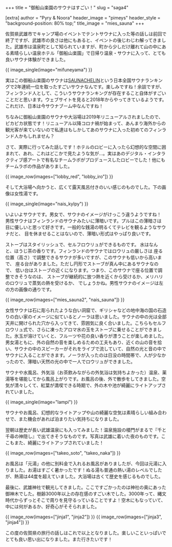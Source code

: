 +++
title = "御船山楽園のサウナはすごい！"
slug = "saga4"

[extra]
author = "Pyry & Noora"
header_image = "pimeys"
header_style = "background-position: 80% top;"
title_image = "mies_sauna"
+++

佐賀県武雄市でキャンプ場のイベントでテントサウナに入った等の話しは前回で終了ですが、武雄市の良さは他にもあると、イベントの後じわじわ解ってきました。武雄市は温泉町として知られていますが、町から少しだけ離れて山の中にある素晴らしい温泉ホテル「御船山楽園」で日帰り温泉・サウナに入って、とても良いサウナ体験ができました。

<!-- more -->

{{ image_single(image="mifuneyama") }}

実はこの御船山楽園のサウナは[SAUNACHELIN](https://www.saunachelin.com)という日本全国サウナランキングで2年連続一位を取ったすごいサウナなんです。楽しみですね！余談ですが、フィンランド人として、こういうサウナランキングが存在すること自体がすごいことだと思います。ウェブサイトを見ると2018年からやってきているようです。これだけ、日本は今サウナブーム中なんですね！

ちなみに御船山楽園のサウナや大浴場は2019年リニューアルされましたので、ピカピカ状態です！リニューアル以降コロナ禍が始まって、あんまり海外からの観光客が来ていないので私達はもしかしてあのサウナに入った初めてのフィンランド人かもしれません？

さて、実際に行ってみた話しです！ホテルのロビーに入ったら幻想的な空間に囲まれて、あれ、これはどこかで見たような気が…。実はあのデジタル・インタラクティブ感アートで有名なチームラボがプロデュースしたロビーでした！他にもチームラボの作品がありました。

{{ image_row(images=["lobby_red", "lobby_iro"]) }}

そして大浴場へ向かうと、広くて露天風呂付きのいい感じのものでした。下の画像は女性湯です。

{{ image_single(image="nais_kylpy") }}

いよいよサウナです。男女で、サウナのイメージがけっこう違うようですね！
男性サウナはフィンランドのサウナみたいに薄暗いです。プルはこの薄暗さは
目に優しいと思って好きです。一般的な銭湯の明るくてテレビを観るようなサウナだと、
目を休ませることはないので、薄暗い形式はやっぱり良いです。

ストーブはスタイリッシュで、セルフロウリュができるものです。
水はなんと、ほうじ茶の香りです。フィンランドのサウナではロウリュの厳しさは
座る位置（高さ）で調整できるサウナが多いですが、このサウナも低いから高いまで、
座る台がありました。ただし円形でストーブが真ん中にあるサウナなので、
低い台はストーブの近くになります。つまり、このサウナで座る位置で調整できそうなのは、
ストーブが継続的に放つ熱を近くから受けるか、メリハリのロウリュで蒸気の熱を受けるか、
でしょうかね。男性サウナのイメージは左の方の画像の通りです。

{{ image_row(images=["mies_sauna2", "nais_sauna"]) }}

女性サウナは石に彫られたような白い洞窟で、ギリシャなどの地中海の国の石造りの白い家のイメージに似ているとノーラは思いました。サウナの中の光は全部天井に開けられた穴から入ってきて、雰囲気に良く合いました。こちらもセルフロウリュ式で、さらに凍ったアロマ水の玉をストーブに乗せることができました。氷玉が溶けていくと、フルーツや花の良い香りが漂うことが楽しめました。男女湯ともに、外の自然の音を楽しめるための工夫もあり、近くの山の音を拾い、サウナの中のスピーカーがそれをライブで流していて、自然の光と音の中でサウナに入ることができます。ノーラが入ったのは日没の時間帯で、人が少なかったので、薄暗い天然の光の中で一人でロウリュができました。

サウナや水風呂、外気浴（お茶飲みながらの外気浴は気持ちよかった）温泉、薬湯等を堪能してから風呂上がりです。お風呂の後、外で散歩をしてきました。空気が清々しくて、紅葉が満喫できる時期で、外の木や池が綺麗にライトアップされていました。

{{ image_single(image="lampi") }}

サウナやお風呂、幻想的なライトアップや山の綺麗な空気は素晴らしい組み合わせで、また機会があれば泊まりたい気持ちになりました。

翌朝は歴史が長い武雄温泉にも入ってみました！温泉施設の楼門がまるで『千と千尋の神隠し』で出てきそうなものです。写真は武雄に着いた夜のものです。ここもまた、綺麗にライトアップされていました！

{{ image_row(images=["takeo_soto", "takeo_naka"]) }}

お風呂は「元湯」の他に別料金で入れるお風呂がありましたが、今回は元湯に入りました。お湯はすごく暑かったです！ぬる湯も普通の熱い湯のレベルでしたが、熱湯は44度を超えていました。大浴場は古くて歴史を感じるものでした。

最後に、武雄神社で観光してきました。ここですごかったのは神社の奥にあった御神木でした。樹齢3000年以上の存在感のすごい木でした。3000年って、縄文時代からずっとそこで周りを見守るっていることですよ！空木にもなっていて、中には何があるか、好奇心がそそられました。

{{ image_row(images=["jinja1", "jinja2"]) }}
{{ image_row(images=["jinja3", "jinja4"]) }}

この度の佐賀県の旅行の話しはこれで以上となりました。楽しいこといっぱいでとても良い思い出になりました。また行きたいです！